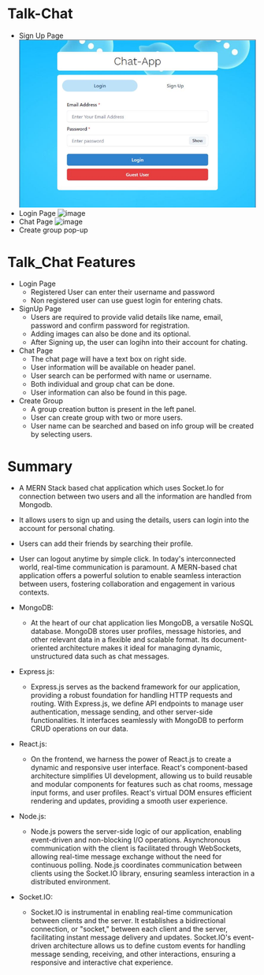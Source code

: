 # Talk-Chat
 - Sign Up Page
 ![image](frontend/src/assets/images/image1.JPG)
 - Login Page
 ![image](src/assets/images/image2.JPG)
 - Chat Page
  ![image](src/assets/images/image4.JPG)
 -  Create group pop-up
# Talk_Chat Features
- Login Page
  - Registered User can enter their username and password 
  - Non registered user can use guest login for entering chats. 
- SignUp Page
  - Users are required to provide valid details like name, email, password and confirm password for registration. 
  - Adding images can also be done and its optional. 
  - After Signing up, the user can logihn into their account for chating.
- Chat Page
  - The chat page will have a text box on right side.
  - User information will be available on header panel.
  - User search can be performed with name or username.
  - Both individual and group chat can be done. 
  - User information can also be found in this page.
- Create Group
  - A group creation button is present in the left panel. 
  - User can create group with two or  more users.
  - User name can be searched and based on info group will be created by selecting users. 

# Summary 
  - A MERN Stack based chat application which uses Socket.Io for connection between two users and all the information are handled from Mongodb.
  - It allows users to sign up and using the details, users can login into the account for personal chating. 
  -  Users can add their friends by searching their profile. 
  - User can logout anytime by simple click. 
  In today's interconnected world, real-time communication is paramount. A MERN-based chat application offers a powerful solution to enable seamless interaction between users, fostering collaboration and engagement in various contexts.

- MongoDB:
    - At the heart of our chat application lies MongoDB, a versatile NoSQL database. MongoDB stores user profiles, message histories, and other relevant data in a flexible and scalable format. Its document-oriented architecture makes it ideal for managing dynamic, unstructured data such as chat messages.

- Express.js:
    - Express.js serves as the backend framework for our application, providing a robust foundation for handling HTTP requests and routing. With Express.js, we define API endpoints to manage user authentication, message sending, and other server-side functionalities. It interfaces seamlessly with MongoDB to perform CRUD operations on our data.

- React.js:
    - On the frontend, we harness the power of React.js to create a dynamic and responsive user interface. React's component-based architecture simplifies UI development, allowing us to build reusable and modular components for features such as chat rooms, message input forms, and user profiles. React's virtual DOM ensures efficient rendering and updates, providing a smooth user experience.

- Node.js:
    - Node.js powers the server-side logic of our application, enabling event-driven and non-blocking I/O operations. Asynchronous communication with the client is facilitated through WebSockets, allowing real-time message exchange without the need for continuous polling. Node.js coordinates communication between clients using the Socket.IO library, ensuring seamless interaction in a distributed environment.

- Socket.IO:
    - Socket.IO is instrumental in enabling real-time communication between clients and the server. It establishes a bidirectional connection, or "socket," between each client and the server, facilitating instant message delivery and updates. Socket.IO's event-driven architecture allows us to define custom events for handling message sending, receiving, and other interactions, ensuring a responsive and interactive chat experience.



